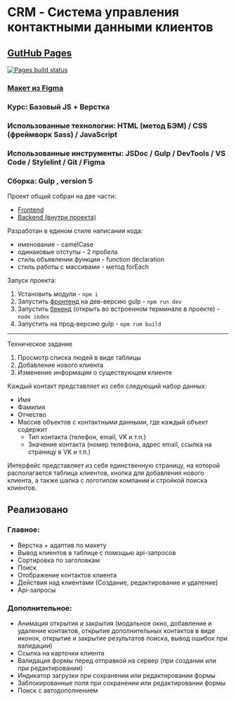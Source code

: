# CRM - Система управления контактными данными клиентов

## [GutHub Pages](https://romanmenshikov92.github.io/project-CRM/)

[![Pages build status](https://github.com/RomanMenshikov92/project-CRM/actions/workflows/pages/pages-build-deployment/badge.svg)](https://github.com/RomanMenshikov92/project-CRM/actions/workflows/pages/pages-build-deployment)

### [Макет из Figma](<https://www.figma.com/design/0L1LfszUWIsB0sty8iMwCZ/CRM-(Copy)?node-id=211-746&t=guVcFIU5gA06w6PV-1>)

### Курс: Базовый JS + Верстка

### Использованные технологии: HTML (метод БЭМ) / CSS (фреймворк Sass) / JavaScript

### Использованные инструменты: JSDoc / Gulp / DevTools / VS Сode / Stylelint / Git / Figma

### Сборка: Gulp , version 5

Проект общий собран на две части:

- [Frontend](./)
- [Backend (внутри проекта)](./backend/)

Разработан в едином стиле написании кода:

- именование - camelCase
- одинаковые отступы - 2 пробела
- стиль объявлении функции - function declaration
- стиль работы с массивами - метод forEach

Запуск проекта:

1. Установить модули - `npm i`
2. Запустить [фронтенд](./) на дев-версию gulp - `npm run dev`
3. Запустить [бекенд](./backend/) (открыть во встроенном терминале в проекте) - `node index`
4. Запустить на прод-версию gulp - `npm rum build`

---

Техническое задание

1. Просмотр списка людей в виде таблицы
2. Добавление нового клиента
3. Изменение информации о существующем клиенте

Каждый контакт представляет из себя следующий набор данных:

- Имя
- Фамилия
- Отчество
- Массив объектов с контактными данными, где каждый объект содержит
  - Тип контакта (телефон, email, VK и т.п.)
  - Значение контакта (номер телефона, адрес email, ссылка на страницу в VK и т.п.)

Интерфейс представляет из себя единственную страницу, на которой располагается таблица клиентов, кнопка для добавления нового клиента, а также шапка с логотипом компании и стройкой поиска клиентов.

## Реализовано
### Главное:

- Верстка + адаптив по макету
- Вывод клиентов в таблице с помощью api-запросов
- Сортировка по заголовкам
- Поиск
- Отображение контактов клиента
- Действия над клиентами (Создание, редактирование и удаление)
- Api-запросы

### Дополнительное:

- Анимация открытия и закрытия (модальное окно, добавление и удаление контактов, открытие дополнительных контактов в виде иконок, открытие и закрытие результатов поиска, вывод ошибок при валидации)
- Ссылка на карточки клиента
- Валидация формы перед отправкой на сервер (при создании или при редактировании)
- Индикатор загрузки при сохранении или редактировании формы
- Заблокированные поля при сохранении или редактировании формы
- Поиск с автодополнением
